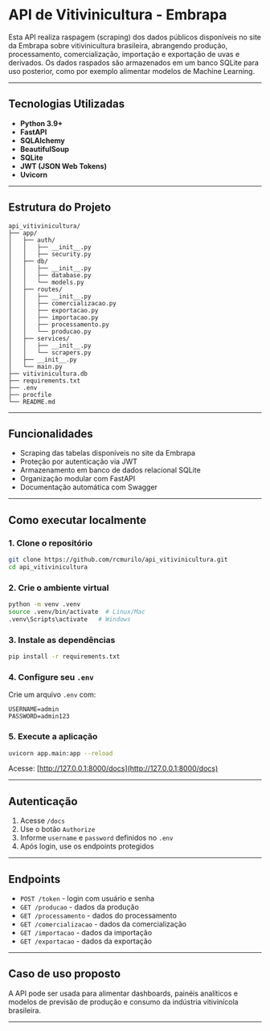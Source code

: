 # API de Vitivinicultura - Embrapa

Esta API realiza raspagem (scraping) dos dados públicos disponíveis no site da Embrapa sobre vitivinicultura brasileira, abrangendo produção, processamento, comercialização, importação e exportação de uvas e derivados. Os dados raspados são armazenados em um banco SQLite para uso posterior, como por exemplo alimentar modelos de Machine Learning.

---

## Tecnologias Utilizadas

- **Python 3.9+**
- **FastAPI**
- **SQLAlchemy**
- **BeautifulSoup**
- **SQLite**
- **JWT (JSON Web Tokens)**
- **Uvicorn**

---

## Estrutura do Projeto

```
api_vitivinicultura/
├── app/
│   ├── auth/
│   │   ├── __init__.py
│   │   ├── security.py
│   ├── db/
│   │   ├── __init__.py
│   │   ├── database.py
│   │   └── models.py
│   ├── routes/
│   │   ├── __init__.py
│   │   ├── comercializacao.py
│   │   ├── exportacao.py
│   │   ├── importacao.py
│   │   ├── processamento.py
│   │   └── producao.py
│   ├── services/
│   │   ├── __init__.py
│   │   └── scrapers.py
│   ├── __init__.py
│   └── main.py
├── vitivinicultura.db
├── requirements.txt
├── .env
├── procfile
└── README.md
```

---

## Funcionalidades

- Scraping das tabelas disponíveis no site da Embrapa
- Proteção por autenticação via JWT
- Armazenamento em banco de dados relacional SQLite
- Organização modular com FastAPI
- Documentação automática com Swagger

---

## Como executar localmente

### 1. Clone o repositório

```bash
git clone https://github.com/rcmurilo/api_vitivinicultura.git
cd api_vitivinicultura
```

### 2. Crie o ambiente virtual

```bash
python -m venv .venv
source .venv/bin/activate  # Linux/Mac
.venv\Scripts\activate   # Windows
```

### 3. Instale as dependências

```bash
pip install -r requirements.txt
```

### 4. Configure seu `.env`

Crie um arquivo `.env` com:

```
USERNAME=admin
PASSWORD=admin123
```

### 5. Execute a aplicação

```bash
uvicorn app.main:app --reload
```

Acesse: [http://127.0.0.1:8000/docs](http://127.0.0.1:8000/docs)

---

## Autenticação

1. Acesse `/docs`
2. Use o botão `Authorize`
3. Informe `username` e `password` definidos no `.env`
4. Após login, use os endpoints protegidos

---

## Endpoints

- `POST /token` - login com usuário e senha
- `GET /producao` - dados da produção
- `GET /processamento` - dados do processamento
- `GET /comercializacao` - dados da comercialização
- `GET /importacao` - dados da importação
- `GET /exportacao` - dados da exportação

---

## Caso de uso proposto

A API pode ser usada para alimentar dashboards, painéis analíticos e modelos de previsão de produção e consumo da indústria vitivinícola brasileira.

---
